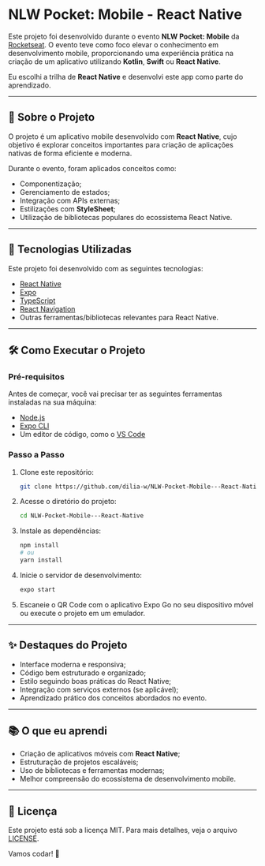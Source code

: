 # NLW Pocket: Mobile - React Native

Este projeto foi desenvolvido durante o evento **NLW Pocket: Mobile** da [Rocketseat](https://www.rocketseat.com.br/). O evento teve como foco elevar o conhecimento em desenvolvimento mobile, proporcionando uma experiência prática na criação de um aplicativo utilizando **Kotlin**, **Swift** ou **React Native**.

Eu escolhi a trilha de **React Native** e desenvolvi este app como parte do aprendizado.

---

## 📱 **Sobre o Projeto**

O projeto é um aplicativo mobile desenvolvido com **React Native**, cujo objetivo é explorar conceitos importantes para criação de aplicações nativas de forma eficiente e moderna.

Durante o evento, foram aplicados conceitos como:
- Componentização;
- Gerenciamento de estados;
- Integração com APIs externas;
- Estilizações com **StyleSheet**;
- Utilização de bibliotecas populares do ecossistema React Native.

---

## 🚀 **Tecnologias Utilizadas**

Este projeto foi desenvolvido com as seguintes tecnologias:

- [React Native](https://reactnative.dev/)
- [Expo](https://expo.dev/)
- [TypeScript](https://www.typescriptlang.org/)
- [React Navigation](https://reactnavigation.org/)
- Outras ferramentas/bibliotecas relevantes para React Native.

---

## 🛠️ **Como Executar o Projeto**

### **Pré-requisitos**
Antes de começar, você vai precisar ter as seguintes ferramentas instaladas na sua máquina:
- [Node.js](https://nodejs.org/)
- [Expo CLI](https://expo.dev/)
- Um editor de código, como o [VS Code](https://code.visualstudio.com/)

### **Passo a Passo**
1. Clone este repositório:
   ```bash
   git clone https://github.com/dilia-w/NLW-Pocket-Mobile---React-Native.git
   ```

2. Acesse o diretório do projeto:
   ```bash
   cd NLW-Pocket-Mobile---React-Native
   ```

3. Instale as dependências:
   ```bash
   npm install
   # ou
   yarn install
   ```

4. Inicie o servidor de desenvolvimento:
   ```bash
   expo start
   ```

5. Escaneie o QR Code com o aplicativo Expo Go no seu dispositivo móvel ou execute o projeto em um emulador.

---

## ✨ **Destaques do Projeto**

- Interface moderna e responsiva;
- Código bem estruturado e organizado;
- Estilo seguindo boas práticas do React Native;
- Integração com serviços externos (se aplicável);
- Aprendizado prático dos conceitos abordados no evento.

---

## 📚 **O que eu aprendi**

- Criação de aplicativos móveis com **React Native**;
- Estruturação de projetos escaláveis;
- Uso de bibliotecas e ferramentas modernas;
- Melhor compreensão do ecossistema de desenvolvimento mobile.

---

## 📄 **Licença**

Este projeto está sob a licença MIT. Para mais detalhes, veja o arquivo [LICENSE](LICENSE).

Vamos codar! 🚀

